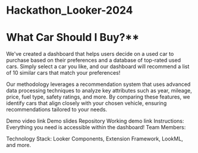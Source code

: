 # Hackathon_Looker-2024

# What Car Should I Buy?**

We've created a dashboard that helps users decide on a used car to purchase based on their preferences and a database of top-rated used cars. Simply select a car you like, and our dashboard will recommend a list of 10 similar cars that match your preferences!

Our methodology leverages a recommendation system that uses advanced data processing techniques to analyze key attributes such as year, mileage, price, fuel type, safety ratings, and more. By comparing these features, we identify cars that align closely with your chosen vehicle, ensuring recommendations tailored to your needs.

Demo video link
Demo slides
Repository
Working demo link
Instructions: Everything you need is accessible within the dashboard!
Team Members: 

Technology Stack: Looker Components, Extension Framework, LookML, and more.
